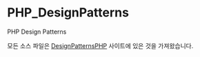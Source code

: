 # PHP_DesignPatterns
PHP Design Patterns

모든 소스 파일은 [DesignPatternsPHP](https://designpatternsphp.readthedocs.io/) 사이트에 있은 것을 가져왔습니다.
